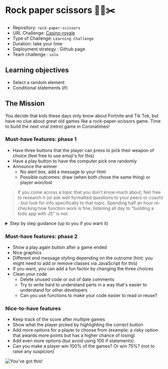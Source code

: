 # Rock paper scissors 🗿📃✂️

- Repository: `rock-paper-scissors`
- URL Challenge: [Casino-royale](https://github.com/becodeorg/gnt-verou-1-26/tree/master/2.The-Hill/2.Casino-royale)
- Type of Challenge: `Learning Challenge`
- Duration: take your time
- Deployment strategy : Github page
- Team challenge : `solo`

## Learning objectives
- Select a random element
- Conditional statements (if)

## The Mission
You decide that kids these days only know about Fortnite and Tik Tok, but have no clue about great old games like a rock-paper-scissors game.
Time to build the next viral (retro) game in Coronatimes!

### Must-have features: phase 1
- Have three buttons that the player can press to pick their weapon of choice (feel free to use emoji's for this)
- Have a play button to have the computer pick one randomly
- Announce the winner
    - No alert box, add a message to your html
    - Possible outcomes: draw (when both chose the same thing) or player won/lost

> If you come across a topic that you don't know much about, feel free to research it (or ask well formatted questions to your peers or coach) - but look for info specifically to that topic. Spending half an hour re-checking how function work is fine, listening all day to "building a todo app with JS" is not.

[//]: # (Coach note: below is a Github style spoiler)

<details>
    <summary>Step by step guidance (up to you if you want it)</summary>

    1. Create the HTML you need
        - Three buttons for the player to choose from
        - Player button to trigger the computer's turn
        - A message we can use to show the result. Put some temporary content ([a random message]()http://www.cupcakeipsum.com) there to test the styling
    2. Add some *basic* styling for those
    3. Figure out a way to know when the "play" button was clicked (tip: you'll need `events` in JavaScript for that, and you'll need to `handle` those)
    4. Next up, we want to determine the computer's choice
        - How many choices does the computer have? What can be a suitable datatype to store multiple things?
        - How can you select a random element from these choices? The math options in JavaScript might help you here
    5. Determine the payers result: draw / win / lose. It's okay if this involves a lot of conditional statements (if)
    6. Depending on the result, change the `inner html` (hint hint) of the message to congratulate or comfort the player

</details>

### Must-have features: phase 2
- Show a play again button after a game ended
- Nice graphics
- Different end message styling depending on the outcome (hint: you might need to add or remove classes via JavaScript for this)
- If you want, you can add a fun factor by changing the three choices
- Clean your code
    - Delete unused code or out of date comments
    - Try to write hard to understand parts in a way that's easier to understand for other developers
    - Can you use functions to make your code easier to read or reuse?

### Nice-to-have features
- Keep track of the score after multiple games
- Show what the player picked by highlighting the correct button
- Add more options for a player to choose from (example: a risky option that awards more points but has a higher chance of losing)
- Add even more options (but avoid using 100 if statements)
- Can you make a player win 100% of the games? Or win 75%? (not to raise any suspicion)

![You've got this!](http://78.media.tumblr.com/f9247799ae2fe6613f643957020101c6/tumblr_inline_n80n8u8pSz1sbdww6.gif)